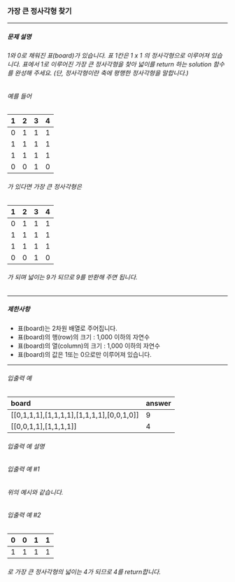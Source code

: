 ### 가장 큰 정사각형 찾기

***

##### 문제 설명
###### 1와 0로 채워진 표(board)가 있습니다. 표 1칸은 1 x 1 의 정사각형으로 이루어져 있습니다. 표에서 1로 이루어진 가장 큰 정사각형을 찾아 넓이를 return 하는 solution 함수를 완성해 주세요. (단, 정사각형이란 축에 평행한 정사각형을 말합니다.)

###### 예를 들어

1   |2  |3  |4  |
|:--|:--|:--|:--
0   |	1 |	1 |	1 |
1   |	1 |	1 |	1 |
1   |	1 |	1 |	1 |
0	  |0	|1	|0  |
###### 가 있다면 가장 큰 정사각형은

1	  |2	|3	|4  |
|:--|:--|:--|:--
0	  |1	|1	|1  |
1	  |1	|1	|1  |
1	  |1	|1	|1  |
0	  |0	|1	|0  |
###### 가 되며 넓이는 9가 되므로 9를 반환해 주면 됩니다.

***

##### 제한사항
* 표(board)는 2차원 배열로 주어집니다.
* 표(board)의 행(row)의 크기 : 1,000 이하의 자연수
* 표(board)의 열(column)의 크기 : 1,000 이하의 자연수
* 표(board)의 값은 1또는 0으로만 이루어져 있습니다.

***

###### 입출력 예
board	                                   |answer|
|:--                                     |:--
[[0,1,1,1],[1,1,1,1],[1,1,1,1],[0,0,1,0]]|	9   |
[[0,0,1,1],[1,1,1,1]]	                   |4     |
 
###### 입출력 예 설명
###### 입출력 예 #1
###### 위의 예시와 같습니다.

###### 입출력 예 #2
| 0 | 0 | 1 | 1 |
|:--|:--|:--|:--
| 1 | 1 | 1 | 1 |

###### 로 가장 큰 정사각형의 넓이는 4가 되므로 4를 return합니다.
